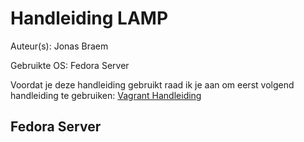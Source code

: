 # Handleiding LAMP

Auteur(s): Jonas Braem

Gebruikte OS: Fedora Server

Voordat je deze handleiding gebruikt raad ik je aan om eerst volgend handleiding te gebruiken: [Vagrant Handleiding](https://github.com/HoGentTIN/p2ops-g02/blob/master/opdracht02/LAMP/Vagrant.md)

## Fedora Server


